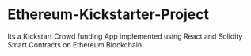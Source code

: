 # Ethereum-Kickstarter-Project

Its a Kickstart Crowd funding App implemented using React and Solidity Smart Contracts on Ethereum Blockchain.
